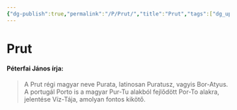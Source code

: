 ```yaml
---
{"dg-publish":true,"permalink":"/P/Prut/","title":"Prut","tags":["dg_uploaded"],"created":"2023-11-21T10:09","updated":"2023-11-21T10:09"}
---
```



# Prut

#### Péterfai János írja:

> A Prut régi magyar neve Purata, latinosan Puratusz, vagyis Bor-Atyus. A portugál Porto is a magyar Pur-Tu alakból fejlődött Por-To alakra, jelentése Víz-Tája, amolyan fontos kikötő. 